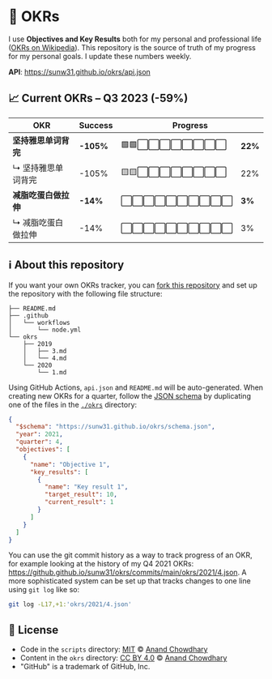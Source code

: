 # 🧭 OKRs

I use **Objectives and Key Results** both for my personal and professional life ([OKRs on Wikipedia](https://en.wikipedia.org/wiki/OKR)). This repository is the source of truth of my progress for my personal goals. I update these numbers weekly.

**API**: https://sunw31.github.io/okrs/api.json

<!-- start autogenerated OKR summary -->

## 📈 Current OKRs – Q3 2023 (-59%)

<div>
  <table>
    <thead>
      <tr>
        <th>OKR</th>
        <th>Success</th>
        <th colspan="2">Progress</th>
      </tr>
    </thead>
    <tbody>
      <tr>
        <td><strong>坚持雅思单词背完</strong></td>
        <td><strong>-105%</strong></td>
        <td>🟩🟩⬜⬜⬜⬜⬜⬜⬜⬜</td>
        <td><strong>22%</strong></td>
      </tr>
      <tr>
        <td>↳ 坚持雅思单词背完</td>
        <td>-105%</td>
        <td>🟨🟨⬜⬜⬜⬜⬜⬜⬜⬜</td>
        <td>22%</td>
      </tr>
    <tr>
        <td><strong>减脂吃蛋白做拉伸</strong></td>
        <td><strong>-14%</strong></td>
        <td>⬜⬜⬜⬜⬜⬜⬜⬜⬜⬜</td>
        <td><strong>3%</strong></td>
      </tr>
      <tr>
        <td>↳ 减脂吃蛋白做拉伸</td>
        <td>-14%</td>
        <td>⬜⬜⬜⬜⬜⬜⬜⬜⬜⬜</td>
        <td>3%</td>
      </tr>
    </tbody>
  </table>
</div>

<!-- end autogenerated OKR summary -->

## ℹ️ About this repository

If you want your own OKRs tracker, you can [fork this repository](https://github.com/sunw31/okrs/fork) and set up the repository with the following file structure:

```
├── README.md
├── .github
│   └── workflows
│       └── node.yml
└── okrs
    ├── 2019
    │   ├── 3.md
    │   └── 4.md
    └── 2020
        └── 1.md
```

Using GitHub Actions, `api.json` and `README.md` will be auto-generated. When creating new OKRs for a quarter, follow the [JSON schema](https://sunw31.github.io/okrs/schema.json) by duplicating one of the files in the [`./okrs`](./okrs) directory:

```json
{
  "$schema": "https://sunw31.github.io/okrs/schema.json",
  "year": 2021,
  "quarter": 4,
  "objectives": [
    {
      "name": "Objective 1",
      "key_results": [
        {
          "name": "Key result 1",
          "target_result": 10,
          "current_result": 1
        }
      ]
    }
  ]
}
```

You can use the git commit history as a way to track progress of an OKR, for example looking at the history of my Q4 2021 OKRs: https://github.github.io/sunw31/okrs/commits/main/okrs/2021/4.json. A more sophisticated system can be set up that tracks changes to one line using `git log` like so:

```bash
git log -L17,+1:'okrs/2021/4.json'
```

## 📄 License

- Code in the `scripts` directory: [MIT](./LICENSE) © [Anand Chowdhary](https://sunw31.github.io)
- Content in the `okrs` directory: [CC BY 4.0](https://creativecommons.org/licenses/by/4.0/) © [Anand Chowdhary](https://sunw31.github.io)
- "GitHub" is a trademark of GitHub, Inc.
